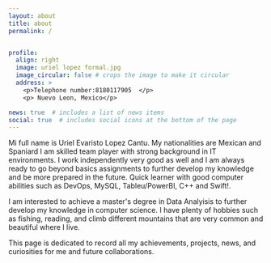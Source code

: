 ```yaml
---
layout: about
title: about
permalink: /


profile:
  align: right
  image: uriel lopez formal.jpg
  image_circular: false # crops the image to make it circular
  address: >
    <p>Telephone number:8180117905  </p>
    <p> Nuevo Leon, Mexico</p>

news: true  # includes a list of news items
social: true  # includes social icons at the bottom of the page
---
```


Mi  full name is Uriel Evaristo Lopez Cantu. My nationalities are Mexican and Spaniard I am skilled team player with strong background in IT environments. I work independently very good as well and I am always ready to go beyond basics assignments to further develop my knowledge and be more prepared in the future. Quick learner with good computer abilities such as DevOps, MySQL, Tableu/PowerBI, C++ and Swift!.

I am interested to achieve a master's degree in Data Analyisis to further develop my knowledge in computer science. I have plenty of hobbies such as fishing, reading, and climb different mountains that are very common and beautiful where I live.

This page is dedicated to record all my achievements, projects, news, and curiosities for me and future collaborations. 
